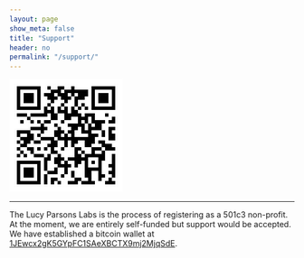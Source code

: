 ```yaml
---
layout: page
show_meta: false
title: "Support"
header: no
permalink: "/support/"
---
```


![bitcoin](/images/BTCWalletQR.jpg)


------------------------
The Lucy Parsons Labs is the process of registering as a 501c3 non-profit. At the moment, we are entirely self-funded but support would be accepted. We have established a bitcoin wallet at [1JEwcx2gK5GYpFC1SAeXBCTX9mj2MjqSdE](https://blockchain.info/address/1JEwcx2gK5GYpFC1SAeXBCTX9mj2MjqSdE).
